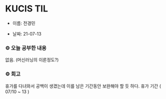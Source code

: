 # KUCIS TIL

- 이름: 전경민

- 날짜: 21-07-13

### ⚙️ 오늘 공부한 내용

없음. (머신러닝의 이론정도?)

### ⚙️ 회고

휴가를 다녀와서 공백이 생겼는데 이를 남은 기간동안 보완해야 할 듯 하다.
휴가 기간 ( 07/10 ~ 13 )
